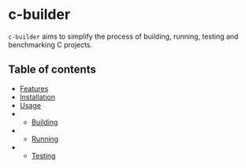 # c-builder
`c-builder` aims to simplify the process of building, running, testing and benchmarking C projects.

## Table of contents
 - [Features](#features)
 - [Installation](#installation)
 - [Usage](#usage)
 - - [Building](#building)
 - - [Running](#running)
 - - [Testing](#testing)
